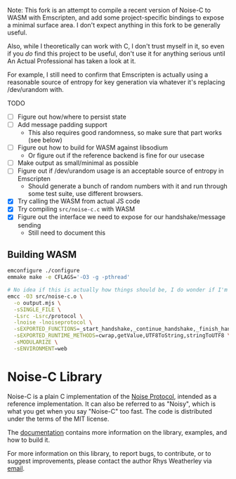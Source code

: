 Note: This fork is an attempt to compile a recent version of Noise-C to WASM with Emscripten, and add some project-specific bindings to expose a minimal surface area. I don't expect anything in this fork to be generally useful.

Also, while I theoretically can work with C, I don't trust myself in it, so even if you _do_ find this project to be useful, don't use it for anything serious until An Actual Professional has taken a look at it.

For example, I still need to confirm that Emscripten is actually using a reasonable source of entropy for key generation via whatever it's replacing /dev/urandom with.

TODO

- [ ] Figure out how/where to persist state
- [ ] Add message padding support
  - This also requires good randomness, so make sure that part works (see below)
- [ ] Figure out how to build for WASM against libsodium
  - Or figure out if the reference backend is fine for our usecase
- [ ] Make output as small/minimal as possible
- [ ] Figure out if /dev/urandom usage is an acceptable source of entropy in Emscripten
  - Should generate a bunch of random numbers with it and run through some test suite, use different browsers.
- [x] Try calling the WASM from actual JS code
- [x] Try compiling `src/noise-c.c` with WASM
- [x] Figure out the interface we need to expose for our handshake/message sending
  - Still need to document this

## Building WASM

```bash
emconfigure ./configure
emmake make -e CFLAGS='-O3 -g -pthread'

# No idea if this is actually how things should be, I do wonder if I'm just messing up the automake files.
emcc -O3 src/noise-c.o \
  -o output.mjs \
  -sSINGLE_FILE \
  -Lsrc -Lsrc/protocol \
  -lnoise -lnoiseprotocol \
  -sEXPORTED_FUNCTIONS=_start_handshake,_continue_handshake,_finish_handshake,_encrypt_message,_decrypt_message,_malloc,_free \
  -sEXPORTED_RUNTIME_METHODS=cwrap,getValue,UTF8ToString,stringToUTF8 \
  -sMODULARIZE \
  -sENVIRONMENT=web
```

Noise-C Library
===============

Noise-C is a plain C implementation of the
[Noise Protocol](http://noiseprotocol.org), intended as a
reference implementation.  It can also be referred to as "Noisy",
which is what you get when you say "Noise-C" too fast.  The code is
distributed under the terms of the MIT license.

The [documentation](http://rweather.github.io/noise-c/index.html)
contains more information on the library, examples, and how to build it.

For more information on this library, to report bugs, to contribute,
or to suggest improvements, please contact the author Rhys Weatherley via
[email](mailto:rhys.weatherley@gmail.com).
